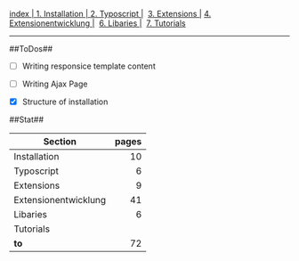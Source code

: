 [index   | ](readme.md)  [1. Installation   | ](1-installation.md)  [2. Typoscript   |](2-typoscript.md)   [3. Extensions  |](3-extensions.md)  [4. Extensionentwicklung  |](4-extensionentwicklung.md)  [6. Libaries  |](6-libaries.md)  [7. Tutorials](7-tutorials.md) 
***


##ToDos##
- [ ] Writing responsice template content
- [ ] Writing Ajax Page

- [x] Structure of installation


##Stat##

| Section             | pages |
| --------------------|------:|
| Installation        | 10    |
| Typoscript          | 6     |
| Extensions          | 9     |
| Extensionentwicklung| 41    |
| Libaries            | 6     |
| Tutorials           |       |
| **to**              | 72    |
